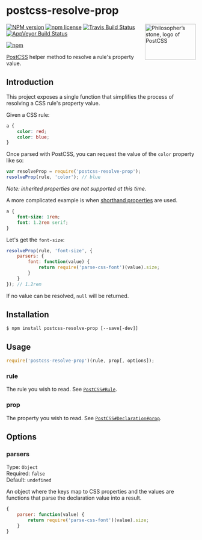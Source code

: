 # postcss-resolve-prop

<img align="right" width="135" height="95"
	title="Philosopher’s stone, logo of PostCSS"
	src="http://postcss.github.io/postcss/logo-leftp.png">

[![NPM version](http://img.shields.io/npm/v/postcss-resolve-prop.svg?style=flat)](https://www.npmjs.org/package/postcss-resolve-prop)
[![npm license](http://img.shields.io/npm/l/postcss-resolve-prop.svg?style=flat-square)](https://www.npmjs.org/package/postcss-resolve-prop)
[![Travis Build Status](https://img.shields.io/travis/jedmao/postcss-resolve-prop.svg?label=unix)](https://travis-ci.org/jedmao/postcss-resolve-prop)
[![AppVeyor Build Status](https://img.shields.io/appveyor/ci/jedmao/postcss-resolve-prop.svg?label=windows)](https://ci.appveyor.com/project/jedmao/postcss-resolve-prop)

[![npm](https://nodei.co/npm/postcss-resolve-prop.svg?downloads=true)](https://nodei.co/npm/postcss-resolve-prop/)

[PostCSS](https://github.com/postcss/postcss) helper method to resolve a rule's property value.

## Introduction

This project exposes a single function that simplifies the process of resolving a CSS rule's property value.

Given a CSS rule:

```css
a {
	color: red;
	color: blue;
}
```

Once parsed with PostCSS, you can request the value of the `color` property like so:

```js
var resolveProp = require('postcss-resolve-prop');
resolveProp(rule, 'color'); // blue
```

_Note: inherited properties are not supported at this time._

A more complicated example is when [shorthand properties](https://developer.mozilla.org/en-US/docs/Web/CSS/Shorthand_properties) are used.

```css
a {
	font-size: 1rem;
	font: 1.2rem serif;
}
```

Let's get the `font-size`:

```js
resolveProp(rule, 'font-size', {
	parsers: {
		font: function(value) {
			return require('parse-css-font')(value).size;
		}
	}
}); // 1.2rem
```

If no value can be resolved, `null` will be returned.

## Installation

```
$ npm install postcss-resolve-prop [--save[-dev]]
```

## Usage

```js
require('postcss-resolve-prop')(rule, prop[, options]);
```

### rule

The rule you wish to read. See [`PostCSS#Rule`](https://github.com/postcss/postcss/blob/master/docs/api.md#rule-node).

### prop

The property you wish to read. See [`PostCSS#Declaration#prop`](https://github.com/postcss/postcss/blob/master/docs/api.md#declarationprop).

## Options

### parsers

Type: `Object`<br>
Required: `false`<br>
Default: `undefined`

An object where the keys map to CSS properties and the values are functions that parse the declaration value into a result.

```js
{
	parser: function(value) {
		return require('parse-css-font')(value).size;
	}
}
```

